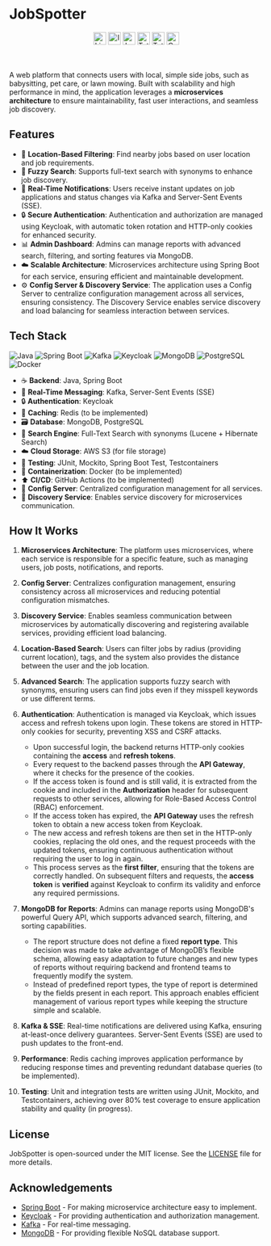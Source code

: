 # **JobSpotter**

<div style="text-align: center;">
  <img src="https://img.shields.io/github/license/DraganD-Ukr/JobSpotter?style=flat" alt="License" height="25">
  <img src="https://img.shields.io/github/issues/DraganD-Ukr/JobSpotter" alt="Issues" height="25">
  <img src="https://img.shields.io/github/last-commit/DraganD-Ukr/JobSpotter" alt="Last Commit" height="25">
  <img src="https://img.shields.io/github/commit-activity/t/DraganD-Ukr/JobSpotter/main" alt="Total Commits" height="25">
  <img src="https://img.shields.io/github/issues-pr-closed/DraganD-Ukr/JobSpotter" alt="Total PRs Closed" height="25">
  <img src="https://img.shields.io/github/contributors/DraganD-Ukr/JobSpotter" alt="Contributors" height="25">
</div>



</br>
</br>

A web platform that connects users with local, simple side jobs, such as babysitting, pet care, or lawn mowing. Built with scalability and high performance in mind, the application leverages a **microservices architecture** to ensure maintainability, fast user interactions, and seamless job discovery.

## **Features**

- :round_pushpin: **Location-Based Filtering**: Find nearby jobs based on user location and job requirements.
- :mag_right: **Fuzzy Search**: Supports full-text search with synonyms to enhance job discovery.
- :bell: **Real-Time Notifications**: Users receive instant updates on job applications and status changes via Kafka and Server-Sent Events (SSE).
- :lock: **Secure Authentication**: Authentication and authorization are managed using Keycloak, with automatic token rotation and HTTP-only cookies for enhanced security.
- :bar_chart: **Admin Dashboard**: Admins can manage reports with advanced search, filtering, and sorting features via MongoDB.
- :cloud: **Scalable Architecture**: Microservices architecture using Spring Boot for each service, ensuring efficient and maintainable development.
- :gear: **Config Server & Discovery Service**: The application uses a Config Server to centralize configuration management across all services, ensuring consistency. The Discovery Service enables service discovery and load balancing for seamless interaction between services.

## **Tech Stack**

![Java](https://img.shields.io/badge/Java-007396?style=flat&logo=java&logoColor=white)
![Spring Boot](https://img.shields.io/badge/Spring%20Boot-6DB33F?style=flat&logo=spring&logoColor=white)
![Kafka](https://img.shields.io/badge/Kafka-231F20?style=flat&logo=apache-kafka&logoColor=white)
![Keycloak](https://img.shields.io/badge/Keycloak-000000?style=flat&logo=keycloak&logoColor=white)
![MongoDB](https://img.shields.io/badge/MongoDB-47A248?style=flat&logo=mongodb&logoColor=white)
![PostgreSQL](https://img.shields.io/badge/PostgreSQL-4169E1?style=flat&logo=postgresql&logoColor=white)
![Docker](https://img.shields.io/badge/Docker-2496ED?style=flat&logo=docker&logoColor=white)

- :coffee: **Backend**: Java, Spring Boot
- :satellite: **Real-Time Messaging**: Kafka, Server-Sent Events (SSE)
- :lock: **Authentication**: Keycloak
- :floppy_disk: **Caching**: Redis (to be implemented)
- :card_file_box: **Database**: MongoDB, PostgreSQL
- :mag_right: **Search Engine**: Full-Text Search with synonyms (Lucene + Hibernate Search)
- :cloud: **Cloud Storage**: AWS S3 (for file storage)
- :test_tube: **Testing**: JUnit, Mockito, Spring Boot Test, Testcontainers
- :whale: **Containerization**: Docker (to be implemented)
- :arrow_up: **CI/CD**: GitHub Actions (to be implemented)
- :wrench: **Config Server**: Centralized configuration management for all services.
- :electric_plug: **Discovery Service**: Enables service discovery for microservices communication.

## **How It Works**

1. **Microservices Architecture**: The platform uses microservices, where each service is responsible for a specific feature, such as managing users, job posts, notifications, and reports.
2. **Config Server**: Centralizes configuration management, ensuring consistency across all microservices and reducing potential configuration mismatches.
3. **Discovery Service**: Enables seamless communication between microservices by automatically discovering and registering available services, providing efficient load balancing.
4. **Location-Based Search**: Users can filter jobs by radius (providing current location), tags, and the system also provides the distance between the user and the job location.
5. **Advanced Search**: The application supports fuzzy search with synonyms, ensuring users can find jobs even if they misspell keywords or use different terms.
6. **Authentication**: Authentication is managed via Keycloak, which issues access and refresh tokens upon login. These tokens are stored in HTTP-only cookies for security, preventing XSS and CSRF attacks.

   - Upon successful login, the backend returns HTTP-only cookies containing the **access** and **refresh tokens**.
   - Every request to the backend passes through the **API Gateway**, where it checks for the presence of the cookies.
   - If the access token is found and is still valid, it is extracted from the cookie and included in the **Authorization** header for subsequent requests to other services, allowing for Role-Based Access Control (RBAC) enforcement.
   - If the access token has expired, the **API Gateway** uses the refresh token to obtain a new access token from Keycloak.
   - The new access and refresh tokens are then set in the HTTP-only cookies, replacing the old ones, and the request proceeds with the updated tokens, ensuring continuous authentication without requiring the user to log in again.
   - This process serves as the **first filter**, ensuring that the tokens are correctly handled. On subsequent filters and requests, the **access token** is **verified** against Keycloak to confirm its validity and enforce any required permissions.
     
7. **MongoDB for Reports**: Admins can manage reports using MongoDB's powerful Query API, which supports advanced search, filtering, and sorting capabilities.

   - The report structure does not define a fixed **report type**. This decision was made to take advantage of MongoDB’s flexible schema, allowing easy adaptation to future changes and new types of reports without requiring backend and frontend teams to frequently modify the system.
   - Instead of predefined report types, the type of report is determined by the fields present in each report. This approach enables efficient management of various report types while keeping the structure simple and scalable.

8. **Kafka & SSE**: Real-time notifications are delivered using Kafka, ensuring at-least-once delivery guarantees. Server-Sent Events (SSE) are used to push updates to the front-end.     
9. **Performance**: Redis caching improves application performance by reducing response times and preventing redundant database queries (to be implemented).
10. **Testing**: Unit and integration tests are written using JUnit, Mockito, and Testcontainers, achieving over 80% test coverage to ensure application stability and quality (in progress).

## **License**

JobSpotter is open-sourced under the MIT license. See the [LICENSE](LICENSE) file for more details.

## **Acknowledgements**

- [Spring Boot](https://spring.io/projects/spring-boot) - For making microservice architecture easy to implement.
- [Keycloak](https://www.keycloak.org/) - For providing authentication and authorization management.
- [Kafka](https://kafka.apache.org/) - For real-time messaging.
- [MongoDB](https://www.mongodb.com/) - For providing flexible NoSQL database support.
